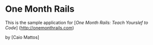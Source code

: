 # One Month Rails

This is the sample application for 
[*One Month Rails: Teach Yourslef to Code*] (http://onemonthrails.com)

by [Caio Mattos]